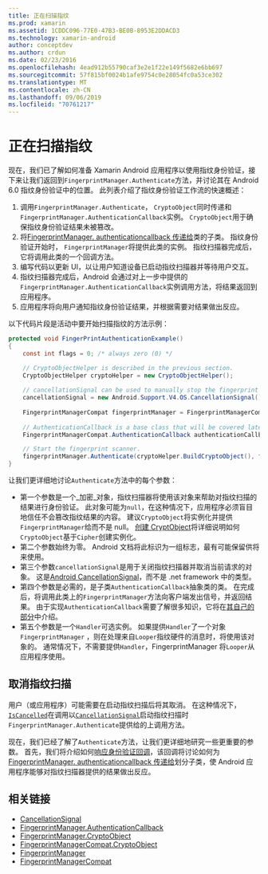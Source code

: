 ```yaml
---
title: 正在扫描指纹
ms.prod: xamarin
ms.assetid: 1CDDC096-77E0-47B3-BE0B-8953E2DDACD3
ms.technology: xamarin-android
author: conceptdev
ms.author: crdun
ms.date: 02/23/2016
ms.openlocfilehash: 4ead912b55790caf3e2e1f22e149f5682e6bb697
ms.sourcegitcommit: 57f815bf0024b1afe9754c0e28054fc0a53ce302
ms.translationtype: MT
ms.contentlocale: zh-CN
ms.lasthandoff: 09/06/2019
ms.locfileid: "70761217"
---
```

# <a name="scanning-for-fingerprints"></a>正在扫描指纹

现在，我们已了解如何准备 Xamarin Android 应用程序以使用指纹身份验证，接下来让我们返回到`FingerprintManager.Authenticate`方法，并讨论其在 Android 6.0 指纹身份验证中的位置。 此列表介绍了指纹身份验证工作流的快速概述：

1. 调用`FingerprintManager.Authenticate`， `CryptoObject`同时传递和`FingerprintManager.AuthenticationCallback`实例。 `CryptoObject`用于确保指纹身份验证结果未被篡改。 
2. 将[FingerprintManager. authenticationcallback 传递给](https://developer.android.com/reference/android/hardware/fingerprint/FingerprintManager.AuthenticationCallback.html)类的子类。 指纹身份验证开始时， `FingerprintManager`将提供此类的实例。 指纹扫描器完成后，它将调用此类的一个回调方法。
3. 编写代码以更新 UI，以让用户知道设备已启动指纹扫描器并等待用户交互。 
4. 指纹扫描器完成后，Android 会通过对上一步中提供的`FingerprintManager.AuthenticationCallback`实例调用方法，将结果返回到应用程序。
5. 应用程序将向用户通知指纹身份验证结果，并根据需要对结果做出反应。 

以下代码片段是活动中要开始扫描指纹的方法示例：

```csharp
protected void FingerPrintAuthenticationExample()
{
    const int flags = 0; /* always zero (0) */

    // CryptoObjectHelper is described in the previous section.
    CryptoObjectHelper cryptoHelper = new CryptoObjectHelper();    
    
    // cancellationSignal can be used to manually stop the fingerprint scanner. 
    cancellationSignal = new Android.Support.V4.OS.CancellationSignal();
    
    FingerprintManagerCompat fingerprintManager = FingerprintManagerCompat.From(this);
    
    // AuthenticationCallback is a base class that will be covered later on in this guide.
    FingerprintManagerCompat.AuthenticationCallback authenticationCallback = new MyAuthCallbackSample(this);

    // Start the fingerprint scanner.
    fingerprintManager.Authenticate(cryptoHelper.BuildCryptoObject(), flags, cancellationSignal, authenticationCallback, null);
}
```

让我们更详细地讨论`Authenticate`方法中的每个参数：

- 第一个参数是一个_加密_对象，指纹扫描器将使用该对象来帮助对指纹扫描的结果进行身份验证。 此对象可能为`null`，在这种情况下，应用程序必须盲目地信任不会篡改指纹结果的内容。 建议`CryptoObject`将实例化并提供`FingerprintManager`给而不是 null。 [创建 CryptObject](~/android/platform/fingerprint-authentication/creating-a-cryptoobject.md)将详细说明如何`CryptoObject`基于`Cipher`创建实例化。
- 第二个参数始终为零。 Android 文档将此标识为一组标志，最有可能保留供将来使用。 
- 第三个参数`cancellationSignal`是用于关闭指纹扫描器并取消当前请求的对象。 这是[Android CancellationSignal](https://developer.android.com/reference/android/os/CancellationSignal.html)，而不是 .net framework 中的类型。
- 第四个参数是必需的，是子类`AuthenticationCallback`抽象类的类。 在完成后，将调用此类上的`FingerprintManager`方法向客户端发出信号，并返回结果。 由于实现`AuthenticationCallback`需要了解很多知识，它将在[其自己的部分](~/android/platform/fingerprint-authentication/fingerprint-authentication-callbacks.md)中介绍。
- 第五个参数是一个`Handler`可选实例。 如果提供`Handler`了一个对象`FingerprintManager` ，则在处理来自`Looper`指纹硬件的消息时，将使用该对象的。 通常情况下，不需要提供`Handler`，FingerprintManager 将`Looper`从应用程序使用。

## <a name="cancelling-a-fingerprint-scan"></a>取消指纹扫描

用户（或应用程序）可能需要在启动指纹扫描后将其取消。 在这种情况下， [`IsCancelled`](https://developer.android.com/reference/android/os/CancellationSignal.html#isCanceled())在调用以[`CancellationSignal`](https://developer.android.com/reference/android/os/CancellationSignal.html)启动指纹扫描时`FingerprintManager.Authenticate`提供给的上调用方法。

现在，我们已经了解了`Authenticate`方法，让我们更详细地研究一些更重要的参数。 首先，我们将介绍如何[响应身份验证回调](~/android/platform/fingerprint-authentication/fingerprint-authentication-callbacks.md)，该回调将讨论如何为[FingerprintManager. authenticationcallback 传递给](https://developer.android.com/reference/android/hardware/fingerprint/FingerprintManager.AuthenticationCallback.html)划分子类，使 Android 应用程序能够对指纹扫描器提供的结果做出反应。

## <a name="related-links"></a>相关链接

- [CancellationSignal](https://developer.android.com/reference/android/os/CancellationSignal.html)
- [FingerprintManager.AuthenticationCallback](https://developer.android.com/reference/android/hardware/fingerprint/FingerprintManager.AuthenticationCallback.html)
- [FingerprintManager.CryptoObject](https://developer.android.com/reference/android/hardware/fingerprint/FingerprintManager.CryptoObject.html)
- [FingerprintManagerCompat.CryptoObject](https://developer.android.com/reference/android/support/v4/hardware/fingerprint/FingerprintManagerCompat.CryptoObject.html)
- [FingerprintManager](https://developer.android.com/reference/android/hardware/fingerprint/FingerprintManager.html)
- [FingerprintManagerCompat](https://developer.android.com/reference/android/support/v4/hardware/fingerprint/FingerprintManagerCompat.html)
